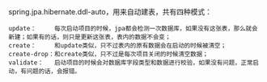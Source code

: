 spring.jpa.hibernate.ddl-auto，用来自动建表，共有四种模式：

```
update：     每次启动项目的时候，jpa都会检测一次数据库，如果没有这张表，那么就会新建；如果有的话，则只是更新这张表，表内的数据不会变；
create：     和update类似，只不过表内的原有数据会在启动的时候被清空；
create-drop：和create类似，只不过是每次项目关闭的时候清空数据；
validate：   启动项目的时候会对数据库字段类型和数据进行校验，如果没有问题，正常启动，有问题的话，会报错。
```
